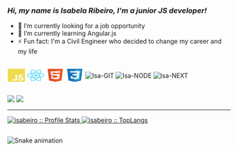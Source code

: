 ### *Hi, my name is Isabela Ribeiro, I'm a junior JS developer!*

- 🔭 I’m currently looking for a job opportunity
- 🌱 I’m currently learning Angular.js
- ⚡ Fun fact: I'm a Civil Engineer who decided to change my career and my life

<div style="display: inline_block"><br>
  <img align="center" alt="Isa-Js" height="30" width="40" src="https://raw.githubusercontent.com/devicons/devicon/master/icons/javascript/javascript-plain.svg">
  <img align="center" alt="Isa-React" height="30" width="40" src="https://raw.githubusercontent.com/devicons/devicon/master/icons/react/react-original.svg">
  <img align="center" alt="Isa-HTML" height="30" width="40" src="https://raw.githubusercontent.com/devicons/devicon/master/icons/html5/html5-original.svg">
  <img align="center" alt="Isa-CSS" height="30" width="40" src="https://raw.githubusercontent.com/devicons/devicon/master/icons/css3/css3-original.svg">
   <img align="center" alt="Isa-GIT" height="30" width="40" src="https://cdn.jsdelivr.net/gh/devicons/devicon/icons/git/git-plain-wordmark.svg" />
   <img align="center" alt="Isa-NODE" height="30" width="40" src="https://cdn.jsdelivr.net/gh/devicons/devicon/icons/nodejs/nodejs-plain-wordmark.svg"/>
   <img align="center" alt="Isa-NEXT" height="30" width="40" src="https://cdn.jsdelivr.net/gh/devicons/devicon/icons/nextjs/nextjs-line.svg"/>
  
  ##
 
<div>
  <a href = "mailto:r_isabela@outlook.com"><img src="https://img.shields.io/badge/Microsoft_Outlook-0078D4?style=for-the-badge&logo=microsoft-outlook&logoColor=white" target="_blank"></a>
  <a href="https://www.linkedin.com/in/devisabelaribeiro/" target="_blank"><img src="https://img.shields.io/badge/-LinkedIn-%230077B5?style=for-the-badge&logo=linkedin&logoColor=white" target="_blank"></a> 
</div>

** **
<p>
  <a href="https://github.com/isabeiro">
    <img width="450px" src="https://github-readme-stats.vercel.app/api?username=isabeiro&show_icons=true&theme=nightowl" alt="isabeiro :: Profile Stats" />
    <img width="450px" src="https://github-readme-stats.vercel.app/api/top-langs/?username=isabeiro&langs_count=6&theme=nightowl&layout=compact" alt="isabeiro :: TopLangs" />
 </a>
</p>

##

![Snake animation](https://github.com/isabeiro/isabeiro/blob/output/github-contribution-grid-snake.svg)
